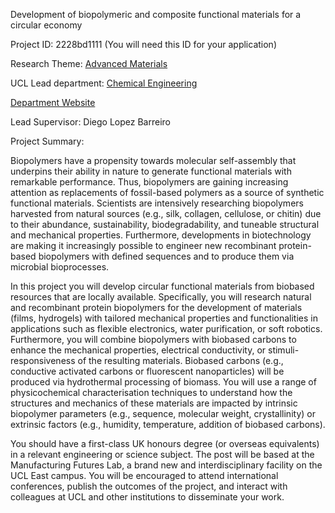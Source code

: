 Development of biopolymeric and composite functional materials for a circular economy

Project ID: 2228bd1111
(You will need this ID for your application)

Research Theme: [Advanced Materials](../themes/advanced-materials.md)

UCL Lead department: [Chemical Engineering](../departments/chemical-engineering.md)

[Department Website](https://www.ucl.ac.uk/chemical-engineering)

Lead Supervisor: Diego Lopez Barreiro

Project Summary:

Biopolymers have a propensity towards molecular self-assembly that underpins their ability in nature to generate functional materials with remarkable performance. Thus, biopolymers are gaining increasing attention as replacements of fossil-based polymers as a source of synthetic functional materials. Scientists are intensively researching biopolymers harvested from natural sources (e.g., silk, collagen, cellulose, or chitin) due to their abundance, sustainability, biodegradability, and tuneable structural and mechanical properties. Furthermore, developments in biotechnology are making it increasingly possible to engineer new recombinant protein-based biopolymers with defined sequences and to produce them via microbial bioprocesses.
 
 In this project you will develop circular functional materials from biobased resources that are locally available. Specifically, you will research natural and recombinant protein biopolymers for the development of materials (films, hydrogels) with tailored mechanical properties and functionalities in applications such as flexible electronics, water purification, or soft robotics. Furthermore, you will combine biopolymers with biobased carbons to enhance the mechanical properties, electrical conductivity, or stimuli-responsiveness of the resulting materials. Biobased carbons (e.g., conductive activated carbons or fluorescent nanoparticles) will be produced via hydrothermal processing of biomass. You will use a range of physicochemical characterisation techniques to understand how the structures and mechanics of these materials are impacted by intrinsic biopolymer parameters (e.g., sequence, molecular weight, crystallinity) or extrinsic factors (e.g., humidity, temperature, addition of biobased carbons).
 
 You should have a first-class UK honours degree (or overseas equivalents) in a relevant engineering or science subject. The post will be based at the Manufacturing Futures Lab, a brand new and interdisciplinary facility on the UCL East campus. You will be encouraged to attend international conferences, publish the outcomes of the project, and interact with colleagues at UCL and other institutions to disseminate your work.